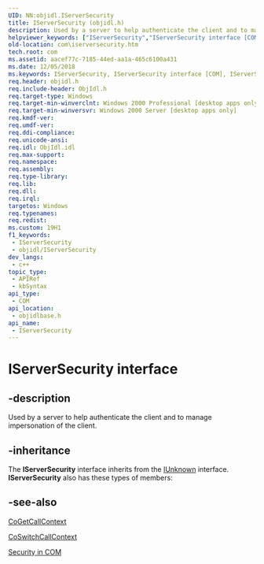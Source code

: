 ```yaml
---
UID: NN:objidl.IServerSecurity
title: IServerSecurity (objidl.h)
description: Used by a server to help authenticate the client and to manage impersonation of the client.
helpviewer_keywords: ["IServerSecurity","IServerSecurity interface [COM]","IServerSecurity interface [COM]","described","_com_iserversecurity","com.iserversecurity","objidlbase/IServerSecurity"]
old-location: com\iserversecurity.htm
tech.root: com
ms.assetid: aacef77c-7185-44ed-aa1a-465c6100a431
ms.date: 12/05/2018
ms.keywords: IServerSecurity, IServerSecurity interface [COM], IServerSecurity interface [COM],described, _com_iserversecurity, com.iserversecurity, objidlbase/IServerSecurity
req.header: objidl.h
req.include-header: ObjIdl.h
req.target-type: Windows
req.target-min-winverclnt: Windows 2000 Professional [desktop apps only]
req.target-min-winversvr: Windows 2000 Server [desktop apps only]
req.kmdf-ver: 
req.umdf-ver: 
req.ddi-compliance: 
req.unicode-ansi: 
req.idl: ObjIdl.idl
req.max-support: 
req.namespace: 
req.assembly: 
req.type-library: 
req.lib: 
req.dll: 
req.irql: 
targetos: Windows
req.typenames: 
req.redist: 
ms.custom: 19H1
f1_keywords:
 - IServerSecurity
 - objidl/IServerSecurity
dev_langs:
 - c++
topic_type:
 - APIRef
 - kbSyntax
api_type:
 - COM
api_location:
 - objidlbase.h
api_name:
 - IServerSecurity
---
```


# IServerSecurity interface


## -description

Used by a server to help authenticate the client and to manage impersonation of the client.

## -inheritance

The <b>IServerSecurity</b> interface inherits from the <a href="/windows/desktop/api/unknwn/nn-unknwn-iunknown">IUnknown</a> interface. <b>IServerSecurity</b> also has these types of members:

## -see-also

<a href="/windows/desktop/api/combaseapi/nf-combaseapi-cogetcallcontext">CoGetCallContext</a>



<a href="/windows/desktop/api/combaseapi/nf-combaseapi-coswitchcallcontext">CoSwitchCallContext</a>



<a href="/windows/desktop/com/security-in-com">Security in COM</a>
